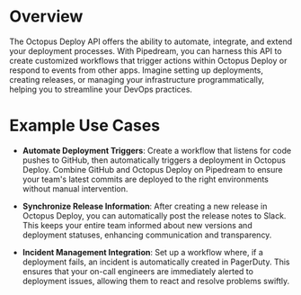 # Overview

The Octopus Deploy API offers the ability to automate, integrate, and extend your deployment processes. With Pipedream, you can harness this API to create customized workflows that trigger actions within Octopus Deploy or respond to events from other apps. Imagine setting up deployments, creating releases, or managing your infrastructure programmatically, helping you to streamline your DevOps practices.

# Example Use Cases

- **Automate Deployment Triggers**: Create a workflow that listens for code pushes to GitHub, then automatically triggers a deployment in Octopus Deploy. Combine GitHub and Octopus Deploy on Pipedream to ensure your team's latest commits are deployed to the right environments without manual intervention.

- **Synchronize Release Information**: After creating a new release in Octopus Deploy, you can automatically post the release notes to Slack. This keeps your entire team informed about new versions and deployment statuses, enhancing communication and transparency.

- **Incident Management Integration**: Set up a workflow where, if a deployment fails, an incident is automatically created in PagerDuty. This ensures that your on-call engineers are immediately alerted to deployment issues, allowing them to react and resolve problems swiftly.

